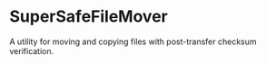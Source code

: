 # SuperSafeFileMover
A utility for moving and copying files with post-transfer checksum verification.
